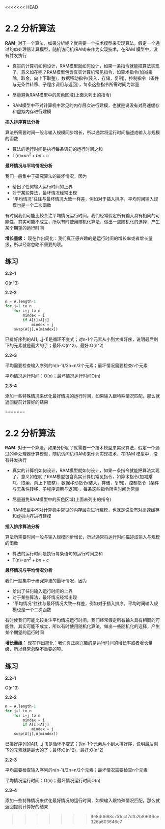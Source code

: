 <<<<<<< HEAD
# 2.2 分析算法

**RAM:** 对于一个算法，如果分析呢？就需要一个技术模型来实现算法，假定一个通过的单处理器计算模型，随机访问机(RAM)来作为实现技术，在RAM 模型中，没有并发执行

* 真实的计算机如何设计，RAM模型就如何设计，如果一条指令就能把算法实现了，意义如在呢？RAM模型包含真实计算机常见指令，如算术指令(加减乘除，取余，向上下取整)，数据移动指令(装入，存储，复制)，控制指令（条件与无条件转移、子程序调用与返回），每条这些指令所需时间为常量

* 尽量避免RAM模型中的灰色区域(上面未列出的指令)
* RAM模型中不对计算机中常见的内存层次进行建模，也就是说没有对高速缓存和虚拟内存进行建模

**插入排序算法分析**

算法所需要时间一般与输入规模同步增长，所以通常将运行时间描述成输入与规模的函数

* 算法的运行时间是执行每条语句的运行时间之和
* T(n)=$an^2 + bn+c$

**最坏情况与平均情况分析** 

我们一般集中于研究算法的最坏情况，因为

* 给出了任何输入运行时间的上界
* 对于某些算法，最坏情况经常出现
* “平均情况”往往与最坏情况大致一样差，例如对于插入排序，平均时间输入规模也是一个二次函数

有时候我们可能比较关注平均情况运行时间，我们经常假定所有输入具有相同的可能性，其实可能不成立，所以有时使用随机化算法，做出一些随机化的选择，产生某个期望的运行时间

**增长量级：** 现在作出简化：我们真正感兴趣的是运行时间的增长率或者增长量级，所以经常忽略不重要的项。



## 练习

**2.2-1**

O(n^3)

**2.2-2**

```python
n = A.length-1
for j=1 to n
	for i=j to n
    	mindex = i
        if A[i]<A[j]
        	mindex = j
   	swap(A[j],A[mindex])
```

已排好序列的A[1,..,j-1]是循环不变式；对n-1个元素从小到大排好序，说明最后剩下的元素就是最大的了；最坏:O(n^2)，最好:O(n^2)

**2.2-3** 

平均需要检查输入序列的n(n-1)/2n=n/2个元素；最坏情况需要检查n个元素

平均情况运行时间：O(n)；最坏情况运行时间O(n)

**2.3-4** 

添加一些特殊情况来优化最好情况的运行时间，如果输入跟特殊情况匹配，那么就返回提前计算好的结果



=======
# 2.2 分析算法

**RAM:** 对于一个算法，如果分析呢？就需要一个技术模型来实现算法，假定一个通过的单处理器计算模型，随机访问机(RAM)来作为实现技术，在RAM 模型中，没有并发执行

* 真实的计算机如何设计，RAM模型就如何设计，如果一条指令就能把算法实现了，意义如在呢？RAM模型包含真实计算机常见指令，如算术指令(加减乘除，取余，向上下取整)，数据移动指令(装入，存储，复制)，控制指令（条件与无条件转移、子程序调用与返回），每条这些指令所需时间为常量

* 尽量避免RAM模型中的灰色区域(上面未列出的指令)
* RAM模型中不对计算机中常见的内存层次进行建模，也就是说没有对高速缓存和虚拟内存进行建模

**插入排序算法分析**

算法所需要时间一般与输入规模同步增长，所以通常将运行时间描述成输入与规模的函数

* 算法的运行时间是执行每条语句的运行时间之和
* T(n)=$an^2 + bn+c$

**最坏情况与平均情况分析** 

我们一般集中于研究算法的最坏情况，因为

* 给出了任何输入运行时间的上界
* 对于某些算法，最坏情况经常出现
* “平均情况”往往与最坏情况大致一样差，例如对于插入排序，平均时间输入规模也是一个二次函数

有时候我们可能比较关注平均情况运行时间，我们经常假定所有输入具有相同的可能性，其实可能不成立，所以有时使用随机化算法，做出一些随机化的选择，产生某个期望的运行时间

**增长量级：** 现在作出简化：我们真正感兴趣的是运行时间的增长率或者增长量级，所以经常忽略不重要的项。



## 练习

**2.2-1**

O(n^3)

**2.2-2**

```python
n = A.length-1
for j=1 to n
	for i=j to n
    	mindex = i
        if A[i]<A[j]
        	mindex = j
   	swap(A[j],A[mindex])
```

已排好序列的A[1,..,j-1]是循环不变式；对n-1个元素从小到大排好序，说明最后剩下的元素就是最大的了；最坏:O(n^2)，最好:O(n^2)

**2.2-3** 

平均需要检查输入序列的n(n-1)/2n=n/2个元素；最坏情况需要检查n个元素

平均情况运行时间：O(n)；最坏情况运行时间O(n)

**2.3-4** 

添加一些特殊情况来优化最好情况的运行时间，如果输入跟特殊情况匹配，那么就返回提前计算好的结果



>>>>>>> 8e840698c751ccf7dfb2b896f6ce326a603646e7
